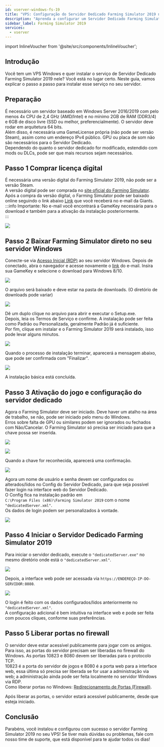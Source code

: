 ```yaml
---
id: vserver-windows-fs-19
title: "VPS: Configuração do Servidor Dedicado Farming Simulator 2019 no Windows"
description: "Aprenda a configurar um Servidor Dedicado Farming Simulator 2019 em VPS Windows para uma jogatina multiplayer suave → Saiba mais agora"
sidebar_label: Farming Simulator 2019
services:
  - vserver
---
```


import InlineVoucher from '@site/src/components/InlineVoucher';

## Introdução

Você tem um VPS Windows e quer instalar o serviço de Servidor Dedicado Farming Simulator 2019 nele? Você está no lugar certo. Neste guia, vamos explicar o passo a passo para instalar esse serviço no seu servidor.
<InlineVoucher />

## Preparação

É necessário um servidor baseado em Windows Server 2016/2019 com pelo menos 4x CPU de 2,4 GHz (AMD/Intel) e no mínimo 2GB de RAM (DDR3/4) e 6GB de disco livre (SSD ou melhor, preferencialmente). O servidor deve rodar em arquitetura 64 bits.  
Além disso, é necessária uma GameLicense própria (não pode ser versão Steam), assim como um endereço IPv4 público. GPU ou placa de som não são necessários para o Servidor Dedicado.  
Dependendo do quanto o servidor dedicado for modificado, estendido com mods ou DLCs, pode ser que mais recursos sejam necessários.

## Passo 1 Comprar licença digital

É necessária uma versão digital do Farming Simulator 2019, não pode ser a versão Steam.  
A versão digital pode ser comprada no [site oficial do Farming Simulator](https://www.farming-simulator.com/buy-now.php?lang=de&country=de&platform=pcdigital).  
Após a compra da versão digital, o Farming Simulator pode ser baixado online seguindo o link abaixo [Link](https://eshop.giants-software.com/downloads.php) que você receberá no e-mail da Giants.  
:::info
Importante: No e-mail você encontrará a GameKey necessária para o download e também para a ativação da instalação posteriormente.  
:::

![](https://screensaver01.zap-hosting.com/index.php/s/bR9YqJ5xXFwaWky/preview)

## Passo 2 Baixar Farming Simulator direto no seu servidor Windows

Conecte-se via [Acesso Inicial (RDP)](vserver-windows-userdp.md) ao seu servidor Windows. Depois de conectado, abra o navegador e acesse novamente o [link](https://eshop.giants-software.com/downloads.php) do e-mail. Insira sua GameKey e selecione o download para Windows 8/10.

![](https://screensaver01.zap-hosting.com/index.php/s/YaSo85pefHf5r5n/preview)

O arquivo será baixado e deve estar na pasta de downloads. (O diretório de downloads pode variar)

![](https://screensaver01.zap-hosting.com/index.php/s/2nPDeWB97FXoFer/preview)

Dê um duplo clique no arquivo para abrir e executar o Setup.exe.  
Depois, leia os Termos de Serviço e confirme. A instalação pode ser feita como Padrão ou Personalizada, geralmente Padrão já é suficiente.  
Por fim, clique em instalar e o Farming Simulator 2019 será instalado, isso pode levar alguns minutos.

![](https://screensaver01.zap-hosting.com/index.php/s/agaffABodEkxrse/preview)

Quando o processo de instalação terminar, aparecerá a mensagem abaixo, que pode ser confirmada com "Finalizar".

![](https://screensaver01.zap-hosting.com/index.php/s/48n27oNSxe2srRN/preview)

A instalação básica está concluída.

## Passo 3 Ativação do jogo e configuração do servidor dedicado

Agora o Farming Simulator deve ser iniciado. Deve haver um atalho na área de trabalho, se não, pode ser iniciado pelo menu do Windows.  
Erros sobre falta de GPU ou similares podem ser ignorados ou fechados com Não/Cancelar. O Farming Simulator só precisa ser iniciado para que a chave possa ser inserida.

![](https://screensaver01.zap-hosting.com/index.php/s/CK6izaPpk7JLi67/preview)

![](https://screensaver01.zap-hosting.com/index.php/s/9Jc4oE3t43em4nf/preview)

Quando a chave for reconhecida, aparecerá uma confirmação.

![](https://screensaver01.zap-hosting.com/index.php/s/jPqAggmfjQjxgei/preview)

Agora um nome de usuário e senha devem ser configurados ou alterados/lidos no Config do Servidor Dedicado, para que seja possível fazer login na interface web do Servidor Dedicado.  
O Config fica na instalação padrão em  
`C:\Program Files (x86)\Farming Simulator 2019` com o nome `"dedicatedServer.xml"`.  
Os dados de login podem ser personalizados à vontade.

![](https://screensaver01.zap-hosting.com/index.php/s/wDcfAgymENcJ3Aa/preview)

## Passo 4 Iniciar o Servidor Dedicado Farming Simulator 2019

Para iniciar o servidor dedicado, execute o `"dedicatedServer.exe"` no mesmo diretório onde está o `"dedicatedServer.xml"`.

![](https://screensaver01.zap-hosting.com/index.php/s/5YGepFzoR9bHAcF/preview)

Depois, a interface web pode ser acessada via `https://ENDEREÇO-IP-DO-SERVIDOR:8080`.

![](https://screensaver01.zap-hosting.com/index.php/s/Dfz7c35dpzPS9NK/preview)

O login é feito com os dados configurados/lidos anteriormente no `"dedicatedServer.xml"`.  
A configuração adicional é bem intuitiva na interface web e pode ser feita com poucos cliques, conforme suas preferências.

## Passo 5 Liberar portas no firewall

O servidor deve estar acessível publicamente para jogar com os amigos. Para isso, as portas do servidor precisam ser liberadas no firewall do Windows. As portas 10823 e 8080 devem ser liberadas para o protocolo TCP.  
10823 é a porta do servidor de jogos e 8080 é a porta web para a interface web, essa última só precisa ser liberada se for usar a administração via web; a administração ainda pode ser feita localmente no servidor Windows via RDP.  
Como liberar portas no Windows: [Redirecionamento de Portas (Firewall)](vserver-windows-port.md).

Após liberar as portas, o servidor estará acessível publicamente, desde que esteja iniciado.

## Conclusão

Parabéns, você instalou e configurou com sucesso o servidor Farming Simulator 2019 no seu VPS! Se tiver mais dúvidas ou problemas, fale com nosso time de suporte, que está disponível para te ajudar todos os dias!

<InlineVoucher />